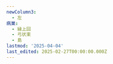 ```yaml
---
newColumn3:
  - 左
病巣:
  - 縁上回
  - 弓状束
  - 島
lastmod: '2025-04-04'
last_edited: 2025-02-27T00:00:00.000Z
---
```



